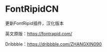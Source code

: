 # FontRipidCN


更新FontRipid插件，汉化版本

英文原版：https://fontrapid.com/

Dribbble：https://dribbble.com/ZHANGXIN090
